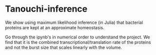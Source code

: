 # Tanouchi-inference
We show using maximum likelihood inference (in Julia) that bacterial proteins are kept at an approximate homeostasis.

Go through the ipynb's in numerical order to understand the project. We find that it is the combined transcriptional/translation rate of the proteins and not the burst size that scales linearly with the volume.
